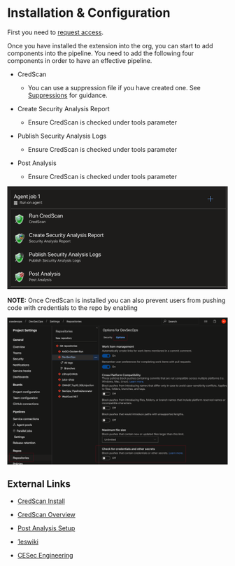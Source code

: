 # Installation & Configuration

First you need to [request access](./RequestAccess.md).

Once you have installed the extension into the org, you can start to add components into the pipeline.  You need to add the following four components in order to have an effective pipeline.

- CredScan
  - You can use a suppression file if you have created one.  See [Suppressions](./Suppressions.md) for guidance.

- Create Security Analysis Report
  - Ensure CredScan is checked under tools parameter

- Publish Security Analysis Logs
  - Ensure CredScan is checked under tools parameter

- Post Analysis
  - Ensure CredScan is checked under tools parameter

![CredScan basic pipeline](./images/CredScan_Pipeline_Components.png)

**NOTE:** Once CredScan is installed you can also prevent users from pushing code with credentials to the repo by enabling

![Check for Credentials and Other Secrets](./images/Repo_Settings.png)

## External Links

- [CredScan Install](https://secdevtools.azurewebsites.net/helpcredscan.html)

- [CredScan Overview](https://strikecommunity.azurewebsites.net/articles/4114/credential-scanner-overview.html)

- [Post Analysis Setup](https://secdevtools.azurewebsites.net/helpPostAnalysis.html)

- [1eswiki](https://www.1eswiki.com/wiki/CredScan_Azure_DevOps_Build_Task)

- [CESec Engineering](https://microsoft.sharepoint.com/teams/CESecEngineering/CredScan/CredScan%20Wiki/Home.aspx)
